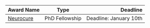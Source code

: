 Award Name                                                | Type          | Deadline
--------------------------------------------------------- | :-----------: | ---------------------:
[Neurocure](http://www.neurocure.de/phd-fellowships.html) | PhD Fellowship | Deadline: January 10th
